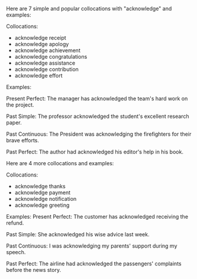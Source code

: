  Here are 7 simple and popular collocations with "acknowledge" and examples:

Collocations:
- acknowledge receipt
- acknowledge apology 
- acknowledge achievement
- acknowledge congratulations
- acknowledge assistance 
- acknowledge contribution  
- acknowledge effort

Examples:

Present Perfect:
The manager has acknowledged the team's hard work on the project.  

Past Simple:
The professor acknowledged the student's excellent research paper.  

Past Continuous:
The President was acknowledging the firefighters for their brave efforts.

Past Perfect: 
The author had acknowledged his editor's help in his book.

Here are 4 more collocations and examples:  

Collocations:
- acknowledge thanks 
- acknowledge payment
- acknowledge notification
- acknowledge greeting

Examples:
Present Perfect:
The customer has acknowledged receiving the refund.

Past Simple: 
She acknowledged his wise advice last week.

Past Continuous:
I was acknowledging my parents' support during my speech.  

Past Perfect:
The airline had acknowledged the passengers' complaints before the news story.